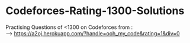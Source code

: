 # Codeforces-Rating-1300-Solutions
Practising Questions of <1300 on Codeforces from : <br>
--> https://a2oj.herokuapp.com/?handle=ooh_my_code&rating=1&div=0
